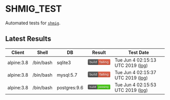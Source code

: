 SHMIG_TEST
=================

Automated tests for [`shmig`](https://github.com/mbucc/shmig/blob/master/shmig).


Latest Results
-----------------

| Client | Shell | DB  | Result | Test Date |
| ------ | ----- | --- | ------ | --------- |
| alpine:3.8 | /bin/bash | sqlite3 | ![](https://raw.githubusercontent.com/mbucc/shmig_test/master/badges/alpine-3.8-bash-sqlite3.png?1559614513) | Tue Jun  4 02:15:13 UTC 2019 ([log](https://raw.githubusercontent.com/mbucc/shmig_test/master/logs/alpine-3.8-bash-sqlite3.out?1559614513)) |
| alpine:3.8 | /bin/bash | mysql:5.7 | ![](https://raw.githubusercontent.com/mbucc/shmig_test/master/badges/alpine-3.8-bash-mysql-5.7.png?1559614537) | Tue Jun  4 02:15:37 UTC 2019 ([log](https://raw.githubusercontent.com/mbucc/shmig_test/master/logs/alpine-3.8-bash-mysql-5.7.out?1559614537)) |
| alpine:3.8 | /bin/bash | postgres:9.6 | ![](https://raw.githubusercontent.com/mbucc/shmig_test/master/badges/alpine-3.8-bash-postgres-9.6.png?1559614553) | Tue Jun  4 02:15:53 UTC 2019 ([log](https://raw.githubusercontent.com/mbucc/shmig_test/master/logs/alpine-3.8-bash-postgres-9.6.out?1559614553)) |
